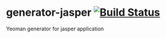 # generator-jasper [![Build Status](https://travis-ci.org/jasperjs/generator-jasper.svg?branch=master)](https://travis-ci.org/jasperjs/generator-jasper)

Yeoman generator for jasper application
